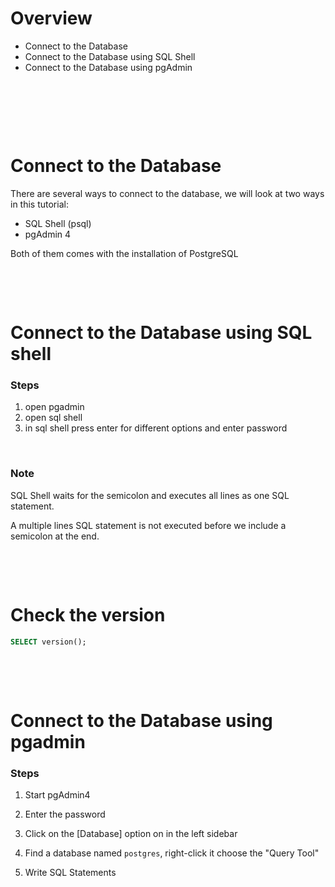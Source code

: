 # Overview

- Connect to the Database
- Connect to the Database using SQL Shell
- Connect to the Database using pgAdmin

&nbsp;

&nbsp;

&nbsp;

# Connect to the Database

There are several ways to connect to the database, we will look at two ways in this tutorial:

- SQL Shell (psql)
- pgAdmin 4

Both of them comes with the installation of PostgreSQL

&nbsp;

&nbsp;

# Connect to the Database using SQL shell

### Steps

1. open pgadmin
2. open sql shell
3. in sql shell press enter for different options and enter password

&nbsp;

### Note

SQL Shell waits for the semicolon and executes all lines as one SQL statement.

A multiple lines SQL statement is not executed before we include a semicolon at the end.

&nbsp;

&nbsp;

# Check the version

```sql
SELECT version();
```

&nbsp;

&nbsp;

# Connect to the Database using pgadmin

### Steps

1. Start pgAdmin4

2. Enter the password
3. Click on the [Database] option on in the left sidebar
4. Find a database named `postgres`, right-click it choose the "Query Tool"

5. Write SQL Statements

&nbsp;
&nbsp;
&nbsp;
&nbsp;
&nbsp;
&nbsp;
&nbsp;
&nbsp;
&nbsp;
&nbsp;
